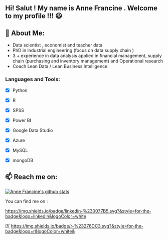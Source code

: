  ## Hi! Salut !  My name is Anne Francine . Welcome to my profile !!! :smiley: 
 
 ## 💬 About Me:

- Data scientist , economist and teacher data
- PhD in  industrial engineering (focus on data supply chain )
- 3 + experience  in data analysis applied in financial management, supply chain (purchasing and inventory management) and Operational research
- Coach Lean Data / Lean Business Intelligence 

### Languages and Tools:

- [x] Python 
- [x] R  
- [x] SPSS 
- [x] Power BI
- [x] Google Data Studio
- [x] Azure 
- [x] MySQL
- [x] mongoDB 


## 📫 Reach me on:

 
[![Anne Francine's github stats](https://github-readme-stats.vercel.app/api?username=annefrancine)](https://github.com/annefrancine/github-readme-stats)

You can find me on : 

https://img.shields.io/badge/linkedin-%230077B5.svg?&style=for-the-badge&logo=linkedin&logoColor=white


[![ https://img.shields.io/badge/r-%23276DC3.svg?&style=for-the-badge&logo=r&logoColor=white&

